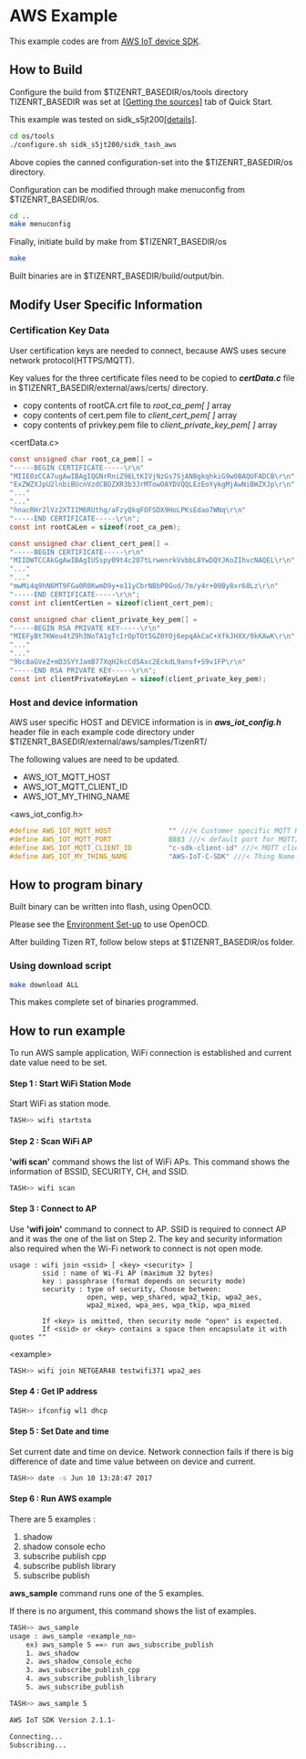 # AWS Example
This example codes are from [AWS IoT device SDK](https://github.com/aws/aws-iot-device-sdk-embedded-C).

## How to Build
Configure the build from $TIZENRT_BASEDIR/os/tools directory
TIZENRT_BASEDIR was set at [[Getting the sources]](../../../README.md#getting-the-sources) tab of Quick Start.

This example was tested on sidk_s5jt200[[details]](../../../build/configs/sidk_s5jt200/README.md).

```bash
cd os/tools
./configure.sh sidk_s5jt200/sidk_tash_aws
```

Above copies the canned configuration-set into the $TIZENRT_BASEDIR/os directory.

Configuration can be modified through make menuconfig from $TIZENRT_BASEDIR/os.
```bash
cd ..
make menuconfig
```

Finally, initiate build by make from $TIZENRT_BASEDIR/os
```bash
make
```

Built binaries are in $TIZENRT_BASEDIR/build/output/bin.


## Modify User Specific Information
### Certification Key Data
User certification keys are needed to connect, because AWS uses secure network protocol(HTTPS/MQTT).

Key values for the three certificate files need to be copied to ***certData.c*** file in $TIZENRT_BASEDIR/external/aws/certs/ directory.
- copy contents of rootCA.crt file to *root_ca_pem[ ]* array
- copy contents of cert.pem file to *client_cert_pem[ ]* array
- copy contents of privkey.pem file to *client_private_key_pem[ ]* array

<certData.c>
```c
const unsigned char root_ca_pem[] =
"-----BEGIN CERTIFICATE-----\r\n"
"MIIE0zCCA7ugAwIBAgIQGNrRniZ96LtKIVjNzGs7SjANBgkqhkiG9w0BAQUFADCB\r\n"
"ExZWZXJpU2lnbiBUcnVzdCBOZXR3b3JrMTowOAYDVQQLEzEoYykgMjAwNiBWZXJp\r\n"
"..."
"..."
"hnacRHr2lVz2XTIIM6RUthg/aFzyQkqFOFSDX9HoLPKsEdao7WNq\r\n"
"-----END CERTIFICATE-----\r\n";
const int rootCaLen = sizeof(root_ca_pem);

const unsigned char client_cert_pem[] =
"-----BEGIN CERTIFICATE-----\r\n"
"MIIDWTCCAkGgAwIBAgIUSspy09t4c2O7tLrwenrkVvbbL8YwDQYJKoZIhvcNAQEL\r\n"
"..."
"..."
"mwMi4q9hN6MT9FGa0R0KwmD9y+o11yCbrNBbP0Gud/7m/y4r+09By8xr68Lz\r\n"
"-----END CERTIFICATE-----\r\n";
const int clientCertLen = sizeof(client_cert_pem);

const unsigned char client_private_key_pem[] =
"-----BEGIN RSA PRIVATE KEY-----\r\n"
"MIEFyBt7KWeu4tZ9h3NoTA1gTcIrOpTOt5GZ0YOj6epqAkCaC+XfkJHXX/9kKAwK\r\n"
"..."
"..."
"9bc8aGVeZ+mD3SYYJamB77XqH2kcCd5Axc2EckdL9ansf+S9v1FP\r\n"
"-----END RSA PRIVATE KEY-----\r\n";
const int clientPrivateKeyLen = sizeof(client_private_key_pem);
```

### Host and device information
AWS user specific HOST and DEVICE information is in ***aws_iot_config.h*** header file in each example code directory under $TIZENRT_BASEDIR/external/aws/samples/TizenRT/

The following values are need to be updated.
- AWS_IOT_MQTT_HOST
- AWS_IOT_MQTT_CLIENT_ID
- AWS_IOT_MY_THING_NAME

<aws_iot_config.h>
```c
#define AWS_IOT_MQTT_HOST              "" ///< Customer specific MQTT HOST. The same will be used for Thing Shadow
#define AWS_IOT_MQTT_PORT              8883 ///< default port for MQTT/S
#define AWS_IOT_MQTT_CLIENT_ID         "c-sdk-client-id" ///< MQTT client ID should be unique for every device
#define AWS_IOT_MY_THING_NAME          "AWS-IoT-C-SDK" ///< Thing Name of the Shadow this device is associated with
```

## How to program binary
Built binary can be written into flash, using OpenOCD.

Please see the [Environment Set-up](../../../build/configs/sidk_s5jt200/README.md#environment-set-up) to use OpenOCD.

After building Tizen RT, follow below steps at $TIZENRT_BASEDIR/os folder.

### Using download script

```bash
make download ALL
```
This makes complete set of binaries programmed.


## How to run example
To run AWS sample application, WiFi connection is established and current date value need to be set.

#### Step 1 : Start WiFi Station Mode
Start WiFi as station mode.
```bash
TASH>> wifi startsta
```
#### Step 2 : Scan WiFi AP
**'wifi scan'** command shows the list of WiFi APs.
This command shows the information of BSSID, SECURITY, CH, and SSID.

```bash
TASH>> wifi scan
```
#### Step 3 : Connect to AP
Use **'wifi join'** command to connect to AP.
SSID is required to connect AP and it was the one of the list on Step 2.
The key and security information also required when the Wi-Fi network to connect is not open mode.

```
usage : wifi join <ssid> [ <key> <security> ] 
        ssid : name of Wi-Fi AP (maximum 32 bytes) 
        key : passphrase (format depends on security mode)
        security : type of security, Choose between:
                   open, wep, wep_shared, wpa2_tkip, wpa2_aes,
                   wpa2_mixed, wpa_aes, wpa_tkip, wpa_mixed

        If <key> is omitted, then security mode "open" is expected.
        If <ssid> or <key> contains a space then encapsulate it with quotes ""
```

\<example\>
```bash
TASH>> wifi join NETGEAR48 testwifi371 wpa2_aes
```
#### Step 4 : Get IP address
```bash
TASH>> ifconfig wl1 dhcp
```
#### Step 5 : Set Date and time
Set current date and time on device. Network connection fails if there is big difference of date and time value between on device and current.
```bash
TASH>> date -s Jun 10 13:28:47 2017
```
#### Step 6 : Run AWS example
There are 5 examples :
1. shadow
2. shadow console echo
3. subscribe publish cpp
4. subscribe publish library
5. subscribe publish

**aws_sample** command runs one of the 5 examples.

If there is no argument, this command shows the list of examples.

```bash
TASH>> aws_sample
usage : aws_sample <example_no>
    ex) aws_sample 5 ==> run aws_subscribe_publish
    1. aws_shadow
    2. aws_shadow_console_echo
    3. aws_subscribe_publish_cpp
    4. aws_subscribe_publish_library
    5. aws_subscribe_publish

TASH>> aws_sample 5

AWS IoT SDK Version 2.1.1-

Connecting...
Subscribing...
```
